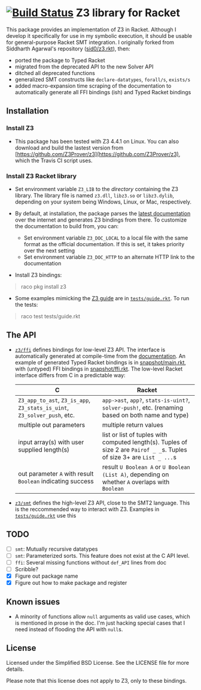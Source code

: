[![Build Status](https://travis-ci.org/philnguyen/z3-rkt.svg?branch=master)](https://travis-ci.org/philnguyen/z3-rkt) Z3 library for Racket
================================

This package provides an implementation of Z3 in Racket.
Although I develop it specifically for use in my symbolic execution,
it should be usable for general-purpose Racket SMT integration.
I originally forked from Siddharth Agarwal's repository ([sid0/z3.rkt](https://github.com/sid0/z3.rkt)), then:
* ported the package to Typed Racket
* migrated from the deprecated API to the new Solver API
* ditched all deprecated functions
* generalized SMT constructs like `declare-datatypes`, `forall/s`, `exists/s`
* added macro-expansion time scraping of the documentation to automatically generate all FFI bindings (ish) and Typed Racket bindings


Installation
----------

### Install Z3

- This package has been tested with Z3 4.4.1 on Linux. You can also download and build the lastest version from [https://github.com/Z3Prover/z3](https://github.com/Z3Prover/z3), which the Travis CI script uses.

### Install Z3 Racket library

- Set environment variable `Z3_LIB` to the *directory* containing the Z3 library.
The library file is named `z3.dll`, `libz3.so` or `libz3.dylib`, depending on your system being Windows, Linux, or Mac, respectively.

- By default, at installation, the package parses the [latest documentation](http://research.microsoft.com/en-us/um/redmond/projects/z3/code/group__capi.html) over the internet and generates Z3 bindings from there. To customize the documentation to build from, you can:
  + Set environment variable `Z3_DOC_LOCAL` to a local file with the same format as the official documentation. If this is set, it takes priority over the next setting
  + Set environment variable `Z3_DOC_HTTP` to an alternate HTTP link to the documentation

- Install Z3 bindings:
> raco pkg install z3

- Some examples mimicking the [Z3 guide](http://rise4fun.com/Z3/tutorial/guide)
  are in [`tests/guide.rkt`](https://github.com/philnguyen/z3-rkt/blob/master/z3/tests/guide.rkt).
  To run the tests:
> raco test tests/guide.rkt

The API
----------

* [`z3/ffi`](https://github.com/philnguyen/z3.rkt/tree/master/z3/ffi)
  defines bindings for low-level Z3 API.
  The interface is automatically generated at compile-time from the
  [documentation](http://research.microsoft.com/en-us/um/redmond/projects/z3/code/group__capi.html).
  An example of generated Typed Racket bindings is in
  [snapshot/main.rkt](https://github.com/philnguyen/z3-rkt/blob/master/snapshot/main.rkt.snapshot),
  with (untyped) FFI bindings in
  [snapshot/ffi.rkt](https://github.com/philnguyen/z3-rkt/blob/master/snapshot/ffi.rkt.snapshot).
  The low-level Racket interface differs from C in a predictable way:
  
  | C                                                                       | Racket
  |-------------------------------------------------------------------------|----------------------------------------
  | `Z3_app_to_ast`, `Z3_is_app`, `Z3_stats_is_uint`, `Z3_solver_push`, etc.| `app->ast`, `app?`, `stats-is-uint?`, `solver-push!`, etc. (renaming based on both name and type)
  | multiple out parameters                                                 | multiple return values
  | input array(s) with user supplied length(s)                             | list or list of tuples with computed length(s). Tuples of size 2 are `Pairof _ _`s. Tuples of size 3+ are `List _ ...`s
  | out parameter `A` with result `Boolean` indicating success              | result `U Boolean A` or `U Boolean (List A)`, depending on whether `A` overlaps with `Boolean`

* [`z3/smt`](https://github.com/philnguyen/z3.rkt/tree/master/z3/smt) defines the high-level Z3 API, close to the SMT2 language.
  This is the reccommended way to interact with Z3.
  Examples in [`tests/guide.rkt`](https://github.com/philnguyen/z3-rkt/blob/master/z3/tests/guide.rkt) use this
  
TODO
----------

- [ ] `smt`: Mutually recursive datatypes
- [ ] `smt`: Parameterized sorts. This feature does not exist at the C API level.
- [ ] `ffi`: Several missing functions without `def_API` lines from doc
- [ ] Scribble?
- [x] Figure out package name
- [x] Figure out how to make package and register

Known issues
-------------

- A minority of functions allow `null` arguments as valid use cases,
  which is mentioned in prose in the doc.
  I'm just hacking special cases that I need instead of flooding the API with `null`s.

License
-------

Licensed under the Simplified BSD License. See the LICENSE file for more
details.

Please note that this license does not apply to Z3, only to these bindings.
